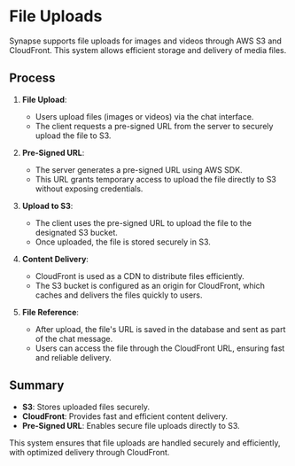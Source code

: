# File Uploads

Synapse supports file uploads for images and videos through AWS S3 and CloudFront. This system allows efficient storage and delivery of media files.

## Process

1. **File Upload**:
   - Users upload files (images or videos) via the chat interface.
   - The client requests a pre-signed URL from the server to securely upload the file to S3.

2. **Pre-Signed URL**:
   - The server generates a pre-signed URL using AWS SDK.
   - This URL grants temporary access to upload the file directly to S3 without exposing credentials.

3. **Upload to S3**:
   - The client uses the pre-signed URL to upload the file to the designated S3 bucket.
   - Once uploaded, the file is stored securely in S3.

4. **Content Delivery**:
   - CloudFront is used as a CDN to distribute files efficiently.
   - The S3 bucket is configured as an origin for CloudFront, which caches and delivers the files quickly to users.

5. **File Reference**:
   - After upload, the file's URL is saved in the database and sent as part of the chat message.
   - Users can access the file through the CloudFront URL, ensuring fast and reliable delivery.

## Summary

- **S3**: Stores uploaded files securely.
- **CloudFront**: Provides fast and efficient content delivery.
- **Pre-Signed URL**: Enables secure file uploads directly to S3.

This system ensures that file uploads are handled securely and efficiently, with optimized delivery through CloudFront.
